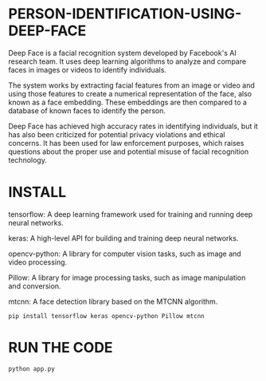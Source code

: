 # PERSON-IDENTIFICATION-USING-DEEP-FACE


Deep Face is a facial recognition system developed by Facebook's AI research team. It uses deep learning algorithms to analyze and compare faces in images or videos to identify individuals.

The system works by extracting facial features from an image or video and using those features to create a numerical representation of the face, also known as a face embedding. These embeddings are then compared to a database of known faces to identify the person.

Deep Face has achieved high accuracy rates in identifying individuals, but it has also been criticized for potential privacy violations and ethical concerns. It has been used for law enforcement purposes, which raises questions about the proper use and potential misuse of facial recognition technology.

# INSTALL

tensorflow: A deep learning framework used for training and running deep neural networks.

keras: A high-level API for building and training deep neural networks.

opencv-python: A library for computer vision tasks, such as image and video processing.

Pillow: A library for image processing tasks, such as image manipulation and conversion.

mtcnn: A face detection library based on the MTCNN algorithm.
```
pip install tensorflow keras opencv-python Pillow mtcnn
```
# RUN THE CODE 
```
python app.py
```
